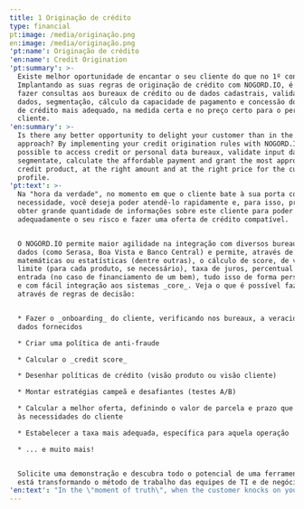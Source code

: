 ```yaml
---
title: 1 Originação de crédito
type: financial
pt:image: /media/originação.png
en:image: /media/originação.png
'pt:name': Originação de crédito
'en:name': Credit Origination
'pt:summary': >-
  Existe melhor oportunidade de encantar o seu cliente do que no 1º contato?
  Implantando as suas regras de originação de crédito com NOGORD.IO, é possível
  fazer consultas aos bureaux de crédito ou de dados cadastrais, validações de
  dados, segmentação, cálculo da capacidade de pagamento e concessão do produto
  de crédito mais adequado, na medida certa e no preço certo para o perfil do
  cliente.
'en:summary': >-
  Is there any better opportunity to delight your customer than in the first
  approach? By implementing your credit origination rules with NOGORD.IO, it is
  possible to access credit or personal data bureaux, validate input data,
  segmentate, calculate the affordable payment and grant the most appropriate
  credit product, at the right amount and at the right price for the customer
  profile.
'pt:text': >-
  Na "hora da verdade", no momento em que o cliente bate à sua porta com uma
  necessidade, você deseja poder atendê-lo rapidamente e, para isso, precisa
  obter grande quantidade de informações sobre este cliente para poder mensurar
  adequadamente o seu risco e fazer uma oferta de crédito compatível.


  O NOGORD.IO permite maior agilidade na integração com diversos bureaux de
  dados (como Serasa, Boa Vista e Banco Central) e permite, através de funções
  matemáticas ou estatísticas (dentre outras), o cálculo de score, de valores de
  limite (para cada produto, se necessário), taxa de juros, percentual de
  entrada (no caso de financiamento de um bem), tudo isso de forma personalizada
  e com fácil integração aos sistemas _core_. Veja o que é possível fazer
  através de regras de decisão:


  * Fazer o _onboarding_ do cliente, verificando nos bureaux, a veracidade dos
  dados fornecidos

  * Criar uma política de anti-fraude

  * Calcular o _credit score_

  * Desenhar políticas de crédito (visão produto ou visão cliente)

  * Montar estratégias campeã e desafiantes (testes A/B)

  * Calcular a melhor oferta, definindo o valor de parcela e prazo que atendam
  às necessidades do cliente

  * Estabelecer a taxa mais adequada, específica para aquela operação

  * ... e muito mais!


  Solicite uma demonstração e descubra todo o potencial de uma ferramenta que
  está transformando o método de trabalho das equipes de TI e de negócio!
'en:text': "In the \"moment of truth\", when the customer knocks on your door with a need, you want to be able to serve him quickly, so you need to access several sources of information about this client in order to be able to properly measure your risk and make a proper credit offer.\r\n\nNOGORD.IO allows greater agility in the integration with several data bureaus and allows, through mathematical or statistical functions (among others), calculate credit limits ​​(for each product, if necessary), interest rate, down payment (in case of financing an asset), in a personalized way and with easy integration to core systems. Some examples of what you can do using decision rules:\r\n\n* \rDo the client's onboarding, checking on the bureaux, the veracity of the data provided\r\n* Create an anti-fraud policy\r\n* \rCalculate the credit score\r\n* Design credit policies (product-centric or customer-centric)\r\n* \rBuild champion and challenging strategies (A / B tests)\r\n* Calculate the best offer by setting the installment amount and term that meet customer needs\r\n* \rEstablish the most appropriate rate, specific to that operation\n* ... and much more!\n\nRequest a demo and discover the full potential of a tool that is transforming the way IT and business teams work together!"
---
```


